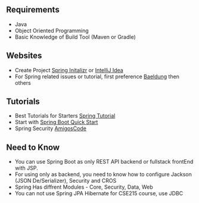 ## Requirements
- Java
- Object Oriented Programming
- Basic Knowledge of Build Tool (Maven or Gradle)

## Websites
- Create Project [Spring Initalizr](https://start.spring.io/) or [IntelliJ Idea](https://www.youtube.com/watch?v=5kOGdZmpSDI)
- For Spring related issues or tutorial, first preference [Baeldung](https://www.baeldung.com/) then others

## Tutorials
- Best Tutorials for Starters [Spring Tutorial](https://www.baeldung.com/spring-tutorial)
- Start with [Spring Boot Quick Start](https://www.youtube.com/playlist?list=PLqq-6Pq4lTTbx8p2oCgcAQGQyqN8XeA1x)
- Spring Security [AmigosCode](https://www.youtube.com/watch?v=her_7pa0vrg)

## Need to Know
- You can use Spring Boot as only REST API backend or fullstack frontEnd with JSP.
- For using only as backend, you need to know how to configure Jackson (JSON De/Serializer), Security and CROS
- Spring Has diffrent Modules - Core, Security, Data, Web
- You can not use Spring JPA Hibernate for CSE215 course, use JDBC
